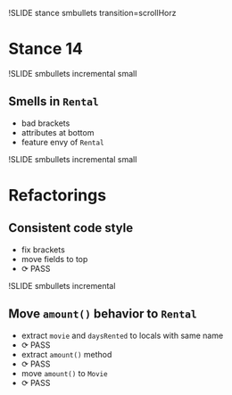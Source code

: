!SLIDE stance smbullets transition=scrollHorz

# Stance 14

!SLIDE smbullets incremental small

Smells in `Rental`
------------------
* bad brackets
* attributes at bottom
* feature envy of `Rental`

!SLIDE smbullets incremental small

Refactorings
============

Consistent code style
---------------------
* fix brackets
* move fields to top
* <span class="PASS">⟳ PASS</span>

!SLIDE smbullets incremental

Move `amount()` behavior to `Rental`
------------------------------------
* extract `movie` and `daysRented` to locals with same name
* <span class="PASS">⟳ PASS</span>
* extract `amount()` method
* <span class="PASS">⟳ PASS</span>
* move `amount()` to `Movie`
* <span class="PASS">⟳ PASS</span>
